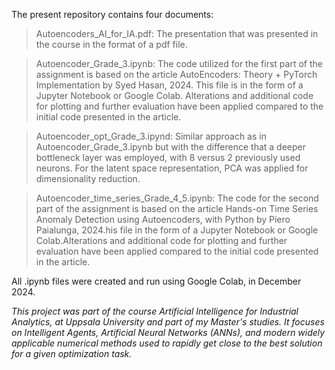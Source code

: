 The present repository contains four documents:

> Autoencoders_AI_for_IA.pdf: The presentation that was presented in the course in the format of a pdf file.

> Autoencoder_Grade_3.ipynb: The code utilized for the first part of the assignment is based on the article AutoEncoders: Theory + PyTorch Implementation by Syed Hasan, 2024. This file is in the form of a Jupyter Notebook or Google Colab. Alterations and additional code for plotting and further evaluation have been applied compared to the initial code presented in the article.

> Autoencoder_opt_Grade_3.ipynd: Similar approach as in Autoencoder_Grade_3.ipynb but with the difference that a deeper bottleneck layer was employed, with 8 versus 2 previously used neurons. For the latent space representation, PCA was applied for dimensionality reduction.

> Autoencoder_time_series_Grade_4_5.ipynb: The code for the second part of the assignment is based on the article Hands-on Time Series Anomaly Detection using Autoencoders, with Python by Piero Paialunga, 2024.his file in the form of a Jupyter Notebook or Google Colab.Alterations and additional code for plotting and further evaluation have been applied compared to the initial code presented in the article.

All .ipynb files were created and run using Google Colab, in December 2024.

_This project was part of the course Artificial Intelligence for Industrial Analytics, at Uppsala University and part of my Master's studies. It focuses on Intelligent Agents, Artificial Neural Networks (ANNs), and modern widely applicable numerical methods used to rapidly get close to the best solution for a given optimization task._
